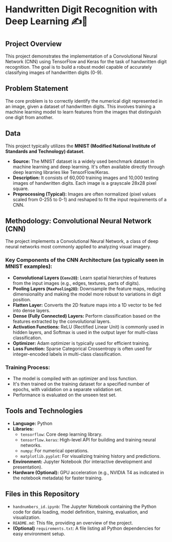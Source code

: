 # Handwritten Digit Recognition with Deep Learning ✍️🔢

## Project Overview

This project demonstrates the implementation of a Convolutional Neural Network (CNN) using TensorFlow and Keras for the task of handwritten digit recognition. The goal is to build a robust model capable of accurately classifying images of handwritten digits (0-9). 

## Problem Statement

The core problem is to correctly identify the numerical digit represented in an image, given a dataset of handwritten digits. This involves training a machine learning model to learn features from the images that distinguish one digit from another.

## Data

This project typically utilizes the **MNIST (Modified National Institute of Standards and Technology) dataset**.

* **Source:** The MNIST dataset is a widely used benchmark dataset in machine learning and deep learning. It's often available directly through deep learning libraries like TensorFlow/Keras.
* **Description:** It consists of 60,000 training images and 10,000 testing images of handwritten digits. Each image is a grayscale 28x28 pixel square.
* **Preprocessing (Typical):** Images are often normalized (pixel values scaled from 0-255 to 0-1) and reshaped to fit the input requirements of a CNN.

## Methodology: Convolutional Neural Network (CNN)

The project implements a Convolutional Neural Network, a class of deep neural networks most commonly applied to analyzing visual imagery.

### Key Components of the CNN Architecture (as typically seen in MNIST examples):

* **Convolutional Layers (`Conv2D`):** Learn spatial hierarchies of features from the input images (e.g., edges, textures, parts of digits).
* **Pooling Layers (`MaxPooling2D`):** Downsample the feature maps, reducing dimensionality and making the model more robust to variations in digit position.
* **Flatten Layer:** Converts the 2D feature maps into a 1D vector to be fed into dense layers.
* **Dense (Fully Connected) Layers:** Perform classification based on the features extracted by the convolutional layers.
* **Activation Functions:** ReLU (Rectified Linear Unit) is commonly used in hidden layers, and Softmax is used in the output layer for multi-class classification.
* **Optimizer:** Adam optimizer is typically used for efficient training.
* **Loss Function:** Sparse Categorical Crossentropy is often used for integer-encoded labels in multi-class classification.

### Training Process:

* The model is compiled with an optimizer and loss function.
* It's then trained on the training dataset for a specified number of epochs, with validation on a separate validation set.
* Performance is evaluated on the unseen test set.

## Tools and Technologies

* **Language:** Python
* **Libraries:**
    * `tensorflow`: Core deep learning library.
    * `tensorflow.keras`: High-level API for building and training neural networks.
    * `numpy`: For numerical operations.
    * `matplotlib.pyplot`: For visualizing training history and predictions.
* **Environment:** Jupyter Notebook (for interactive development and presentation).
* **Hardware (Optional):** GPU acceleration (e.g., NVIDIA T4 as indicated in the notebook metadata) for faster training.

## Files in this Repository

* `handnumbers_id.ipynb`: The Jupyter Notebook containing the Python code for data loading, model definition, training, evaluation, and visualization.
* `README.md`: This file, providing an overview of the project.
* **(Optional)** `requirements.txt`: A file listing all Python dependencies for easy environment setup.
